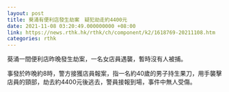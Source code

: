 ```yaml
---
layout: post
title: 葵涌有便利店發生劫案　疑犯劫走約4400元
date: 2021-11-08 03:20:49.000000000 +08:00
link: https://news.rthk.hk/rthk/ch/component/k2/1618769-20211108.htm
categories: rthk
---
```


葵涌一間便利店昨晚發生劫案，一名女店員遇襲，暫時沒有人被捕。

事發於昨晚約8時，警方接獲店員報案，指一名約40歲的男子持生果刀，用手襲擊店員的頸部，劫去約4400元後逃去，警員接報到場，事件中無人受傷。
